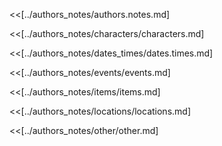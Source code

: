 <!--
Generate a draft from this file with this command:
  $ mdmerge -o manuscripts/draft.authors.notes.md manuscripts/build.authors.notes.md

Create a Page Break by inserting this line:
  <div style="page-break-after: always;"></div>

IMPORTANT: Always keep a blank line (return) between page includes.
-->

<<[../authors_notes/authors.notes.md]

<div style="page-break-after: always;"></div>

<<[../authors_notes/characters/characters.md]

<div style="page-break-after: always;"></div>

<<[../authors_notes/dates_times/dates.times.md]

<div style="page-break-after: always;"></div>

<<[../authors_notes/events/events.md]

<div style="page-break-after: always;"></div>

<<[../authors_notes/items/items.md]

<div style="page-break-after: always;"></div>

<<[../authors_notes/locations/locations.md]

<div style="page-break-after: always;"></div>

<<[../authors_notes/other/other.md]

<div style="page-break-after: always;"></div>
